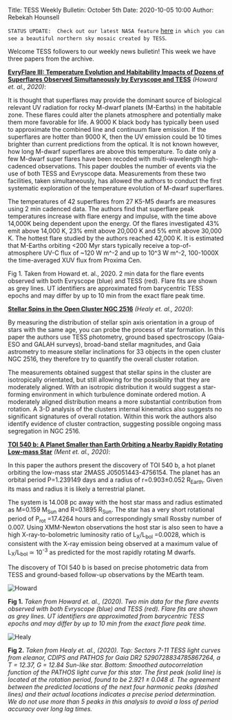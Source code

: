 Title: TESS Weekly Bulletin: October 5th
Date: 2020-10-05 10:00
Author: Rebekah Hounsell

`STATUS UPDATE:  Check out our latest NASA feature` [here](https://www.nasa.gov/image-feature/goddard/2020/nasa-s-tess-creates-a-cosmic-vista-of-the-northern-sky) `in which you can see a beautiful northern sky mosaic created by TESS`. 

Welcome TESS followers to our weekly news bulletin! This week we have three papers from the archive. 

**[EvryFlare III: Temperature Evolution and Habitability Impacts of Dozens of Superflares Observed Simultaneously by Evryscope and TESS](https://arxiv.org/abs/2010.00604)** *(Howard et. al., 2020)*:

It is thought that superflares may provide the dominant source of biological relevant UV radiation for rocky M-dwarf planets (M-Earths) in the habitable zone. These flares could alter the planets atmosphere and potentially make them more favorable for life. A 9000 K black body has typically been used to approximate the combined line and continuum flare emission.  If the superflares are hotter than 9000 K, then the UV emission could be 10 times brighter than current predictions from the optical. It is not known however, how long M-dwarf superflares are above this temperature. To date only a few M-dwarf super flares have been recoded with multi-wavelength high-cadenced observations. This paper doubles the number of events via the use of both TESS and Evryscope data. Measurements from these two facilities, taken simultaneously, has allowed the authors to conduct the first systematic exploration of the temperature evolution of M-dwarf superflares. 

The temperatures of 42 superflares from 27 K5-M5 dwarfs are measures using 2 min cadenced data. The authors find that superflare peak temperatures increase with flare energy and impulse, with the time above 14,000K being dependent upon the energy. Of the flares investigated 43% emit above 14,000 K, 23% emit above 20,000 K and 5% emit above 30,000 K. The hottest flare studied by the authors reached  42,000 K. It is  estimated that M-Earths orbiting <200 Myr stars typically receive a top-of-atmosphere UV-C flux of ~120 W m^-2 and up to 10^3 W m^-2, 100-1000X the time-averaged XUV flux from Proxima Cen.

Fig 1.  Taken from Howard et. al., 2020. 2 min data for the flare events observed with both  Evryscope (blue) and TESS (red). Flare fits are shown as grey lines. UT identifiers are approximated from barycentric TESS epochs and may differ by up to 10 min from the exact flare peak time. 

**[Stellar Spins in the Open Cluster NGC 2516](https://arxiv.org/abs/2009.14202)** *(Healy et. al., 2020)*:

By measuring the distribution of stellar spin axis orientation in a group of stars with the same age, you can probe the process of star formation. 
In this paper the authors use TESS photometry, ground based spectroscopy (Gaia-ESO and GALAH surveys), broad-band stellar magnitudes, and Gaia astrometry to measure stellar inclinations for 33  objects in the open cluster NGC 2516, they therefore try to quantify the overall cluster rotation. 

The measurements obtained suggest that stellar spins in the cluster are isotropically orientated, but still allowing for the possibility that they are moderately aligned. With an isotropic distribution it would suggest a star-forming environment in which turbulence dominate ordered motion. A moderately aligned distribution means a more substantial contribution from rotation. A 3-D analysis of the clusters internal kinematics also suggests no significant signatures of overall rotation. Within this work the authors also identify evidence of cluster contraction, suggesting possible ongoing mass segregation in NGC 2516.


**[TOI 540 b: A Planet Smaller than Earth Orbiting a Nearby Rapidly Rotating Low-mass Star](https://arxiv.org/abs/2009.13623)** *(Ment et. al., 2020)*:

In this paper the authors present the discovery of TOI 540 b, a hot planet orbiting the low-mass star 2MASS J05051443-4756154. The planet has an orbital period P=1.239149 days and a radius of r=0.903±0.052 R<sub>Earth</sub>. Given its mass and radius it is likely a terrestrial planet. 

The system is 14.008 pc away with the host star mass and radius estimated as M=0.159 M<sub>Sun</sub> and R=0.1895 R<sub>Sun</sub>. The star has a very short rotational period of P<sub>rot</sub> =17.4264 hours and correspondingly small Rossby number of 0.007. Using XMM-Newton observations the host star is also seen to have a high X-ray-to-bolometric luminosity ratio of L<sub>X</sub>/L<sub>bol</sub> =0.0028, which is consistent with the X-ray emission being observed at a maximum value of L<sub>X</sub>/L<sub>bol</sub> ≃ 10<sup>-3</sup> as predicted for the most rapidly rotating M dwarfs. 

The discovery of TOI 540 b is based on precise photometric data from TESS and ground-based follow-up observations by the MEarth team.

![Howard](images/Howard.png)

**Fig 1.** *Taken from Howard et. al., (2020). Two min data for the flare events observed with both  Evryscope (blue) and TESS (red). Flare fits are shown as grey lines. UT identifiers are approximated from barycentric TESS epochs and may differ by up to 10 min from the exact flare peak time.*

![Healy](images/Healy.png)

**Fig 2.** *Taken from Healy et. al., (2020). Top: Sectors 7-11 TESS light curves from eleanor, CDIPS and PATHOS for Gaia DR2 5290728834785867264, a T = 12.37, G = 12.84 Sun-like star. Bottom: Smoothed autocorrelation function of the PATHOS light curve for this star. The first peak (solid line) is located at the rotation period, found to be 2.921 ± 0.048 d. The agreement between the predicted locations of the next four harmonic peaks (dashed lines) and their actual locations indicates a precise period determination. We do not use more than 5 peaks in this analysis to avoid a loss of period accuracy over long lag times.* 